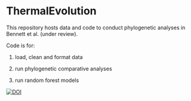 # ThermalEvolution
This repository hosts data and code to conduct phylogenetic analyses in Bennett et al. (under review).

Code is for:
 
1. load, clean and format data

2. run phylogenetic comparative analyses

3. run random forest models


[![DOI](https://zenodo.org/badge/247043839.svg)](https://zenodo.org/badge/latestdoi/247043839)
